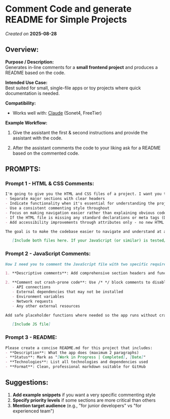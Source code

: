 # Comment Code and generate README for Simple Projects

_Created on_ **2025-08-28**

## Overview:

**Purpose / Description:**  
Generates in-line comments for a **small frontend project** and produces a README based on the code.

**Intended Use Case:**  
Best suited for small, single-file apps or toy projects where quick documentation is needed. 

**Compatibility:**  
- Works well with: [Claude](https://claude.ai/) (Sonet4, FreeTier)

**Example Workflow:**  
1. Give the assistant the first & second instructions and provide the assistant with the code.  

2. After the assistant comments the code to your liking ask for a README based on the commented code.


## PROMPTS:

### Prompt 1 - HTML & CSS Comments:

```markdown 
I'm going to give you the HTML and CSS files of a project. I want you to add brief inline comments that:
- Separate major sections with clear headers
- Indicate functionality when it's essential for understanding the project structure
- Use a consistent commenting style throughout
- Focus on making navigation easier rather than explaining obvious code
- If the HTML file is missing any standard declarations or meta tags (DOCTYPE, lang="en", charset="UTF-8", viewport), please add them.
- Add accessibility improvements through attributes only - no new HTML elements or structural changes, just enhance existing tags with aria-labels, alt text, and similar attributes. 

The goal is to make the codebase easier to navigate and understand at a glance.
```
```markdown
   [Include both files here. If your JavaScript (or similar) is tested/safe you can send it too. Untested code goes in a following prompt]
```

### Prompt 2 - JavaScript Comments:

```markdown
Now I need you to comment the JavaScript file with two specific requirements:

1. **Descriptive comments**: Add comprehensive section headers and functionality explanations using the same organization style as the previous files

2. **Comment out crash-prone code**: Use /* */ block comments to disable any sections that require:
   - API connections
   - External dependencies that may not be installed
   - Environment variables
   - Network requests
   - Any other external resources

Add safe placeholder functions where needed so the app runs without crashing during development.
```
```markdown
   [Include JS file]
```

### Prompt 3 - README:

```markdown
Please create a concise README.md for this project that includes:
- **Description**: What the app does (maximum 2 paragraphs)
- **Status**: Mark as "[Work in Progress | Completed], [Date]"
- **Technologies**: List all technologies and dependencies used
- **Format**: Clean, professional markdown suitable for GitHub
```

## Suggestions:

1. **Add example snippets** if you want a very specific commenting style
2. **Specify priority levels** if some sections are more critical than others
3. **Mention target audience** (e.g., "for junior developers" vs "for experienced team")



